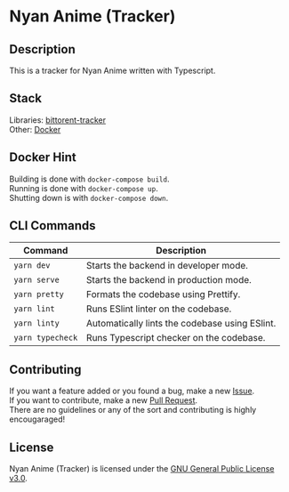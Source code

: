 # Nyan Anime (Tracker)

## Description
This is a tracker for Nyan Anime written with Typescript.

## Stack
Libraries: <a href="https://github.com/webtorrent/bittorrent-tracker">bittorent-tracker</a>  
Other: <a href="https://www.docker.com/">Docker</a>  

## Docker Hint
Building is done with <code>docker-compose build</code>.  
Running is done with <code>docker-compose up</code>.  
Shutting down is with <code>docker-compose down</code>.

## CLI Commands
| Command                                 | Description                                    |
| --------------------------------------- | ---------------------------------------------- |
| `yarn dev`                              | Starts the backend in developer mode.          |
| `yarn serve`                            | Starts the backend in production mode.         |
| `yarn pretty`                           | Formats the codebase using Prettify.           |
| `yarn lint`                             | Runs ESlint linter on the codebase.            |
| `yarn linty`                            | Automatically lints the codebase using ESlint. |
| `yarn typecheck`                        | Runs Typescript checker on the codebase.       |
            
## Contributing
If you want a feature added or you found a bug, make a new <a href="https://github.com/nyananime-devs/nyananime-tracker/issues">Issue</a>.  
If you want to contribute, make a new <a href="https://github.com/nyananime-devs/nyananime-tracker/pulls">Pull Request</a>.  
There are no guidelines or any of the sort and contributing is highly encougaraged!

## License
Nyan Anime (Tracker) is licensed under the [GNU General Public License v3.0](https://github.com/nyananime-devs/nyananime-tracker/blob/master/LICENSE).
